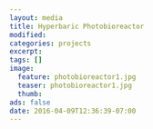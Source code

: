 ```yaml
---
layout: media
title: Hyperbaric Photobioreactor
modified:
categories: projects
excerpt:
tags: []
image:
  feature: photobioreactor1.jpg
  teaser: photobioreactor1.jpg
  thumb:
ads: false
date: 2016-04-09T12:36:39-07:00
---
```


